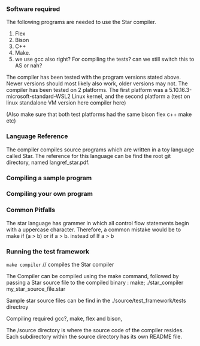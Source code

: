 ### Software required
The following programs are needed to use the Star compiler. 
1. Flex
2. Bison
3. C++ 
4. Make. 
5. we use gcc also right? For compiling the tests? can we still switch this to AS or nah? 

The compiler has been tested with the program versions stated above. 
Newer versions should most likely also work, older versions may not.
The compiler has been tested on 2 platforms. The first platform 
was a 5.10.16.3-microsoft-standard-WSL2 Linux kernel, 
and the second platform a (test on linux standalone VM version here compiler here)

(Also make sure that both test platforms had the same bison flex c++ make etc) 

### Language Reference 
The compiler compiles source programs which are written in a toy language called Star. The reference for this language can be find the root git directory, named langref_star.pdf.

### Compiling a sample program

### Compiling your own program 

### Common Pitfalls
The star language has grammer in which all control flow statements begin with a uppercase character. Therefore,
a common mistake would be to make if (a > b) or if a > b. instead of If a > b 

### Running the test framework 

`make compiler` // compiles the Star compiler 

  
The Compiler can be compiled using the make command, followed
by passing a Star source file to the compiled binary : 
make;
./star_compiler my_star_source_file.star 

Sample star source files can be find in the ./source/test_framework/tests directroy

Compiling required gcc?, make, flex and bison, 

The /source directory is where the source code of the compiler resides.
Each subdirectory within the source directory has its own README file.

